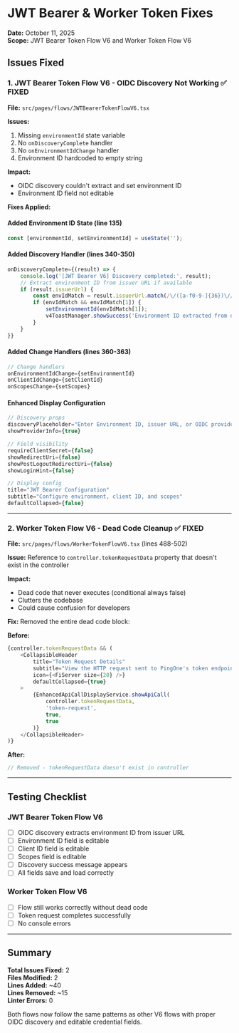 # JWT Bearer & Worker Token Fixes

**Date:** October 11, 2025  
**Scope:** JWT Bearer Token Flow V6 and Worker Token Flow V6

## Issues Fixed

### 1. JWT Bearer Token Flow V6 - OIDC Discovery Not Working ✅ FIXED

**File:** `src/pages/flows/JWTBearerTokenFlowV6.tsx`

**Issues:**
1. Missing `environmentId` state variable
2. No `onDiscoveryComplete` handler
3. No `onEnvironmentIdChange` handler
4. Environment ID hardcoded to empty string

**Impact:**
- OIDC discovery couldn't extract and set environment ID
- Environment ID field not editable

**Fixes Applied:**

#### Added Environment ID State (line 135)
```typescript
const [environmentId, setEnvironmentId] = useState('');
```

#### Added Discovery Handler (lines 340-350)
```typescript
onDiscoveryComplete={(result) => {
    console.log('[JWT Bearer V6] Discovery completed:', result);
    // Extract environment ID from issuer URL if available
    if (result.issuerUrl) {
        const envIdMatch = result.issuerUrl.match(/\/([a-f0-9-]{36})\//i);
        if (envIdMatch && envIdMatch[1]) {
            setEnvironmentId(envIdMatch[1]);
            v4ToastManager.showSuccess('Environment ID extracted from discovery');
        }
    }
}}
```

#### Added Change Handlers (lines 360-363)
```typescript
// Change handlers
onEnvironmentIdChange={setEnvironmentId}
onClientIdChange={setClientId}
onScopesChange={setScopes}
```

#### Enhanced Display Configuration
```typescript
// Discovery props
discoveryPlaceholder="Enter Environment ID, issuer URL, or OIDC provider..."
showProviderInfo={true}

// Field visibility
requireClientSecret={false}
showRedirectUri={false}
showPostLogoutRedirectUri={false}
showLoginHint={false}

// Display config
title="JWT Bearer Configuration"
subtitle="Configure environment, client ID, and scopes"
defaultCollapsed={false}
```

---

### 2. Worker Token Flow V6 - Dead Code Cleanup ✅ FIXED

**File:** `src/pages/flows/WorkerTokenFlowV6.tsx` (lines 488-502)

**Issue:** 
Reference to `controller.tokenRequestData` property that doesn't exist in the controller

**Impact:**
- Dead code that never executes (conditional always false)
- Clutters the codebase
- Could cause confusion for developers

**Fix:**
Removed the entire dead code block:

**Before:**
```typescript
{controller.tokenRequestData && (
    <CollapsibleHeader
        title="Token Request Details"
        subtitle="View the HTTP request sent to PingOne's token endpoint"
        icon={<FiServer size={20} />}
        defaultCollapsed={true}
    >
        {EnhancedApiCallDisplayService.showApiCall(
            controller.tokenRequestData,
            'token-request',
            true,
            true
        )}
    </CollapsibleHeader>
)}
```

**After:**
```typescript
// Removed - tokenRequestData doesn't exist in controller
```

---

## Testing Checklist

### JWT Bearer Token Flow V6
- [ ] OIDC discovery extracts environment ID from issuer URL
- [ ] Environment ID field is editable
- [ ] Client ID field is editable
- [ ] Scopes field is editable
- [ ] Discovery success message appears
- [ ] All fields save and load correctly

### Worker Token Flow V6
- [ ] Flow still works correctly without dead code
- [ ] Token request completes successfully
- [ ] No console errors

---

## Summary

**Total Issues Fixed:** 2  
**Files Modified:** 2  
**Lines Added:** ~40  
**Lines Removed:** ~15  
**Linter Errors:** 0  

Both flows now follow the same patterns as other V6 flows with proper OIDC discovery and editable credential fields.

